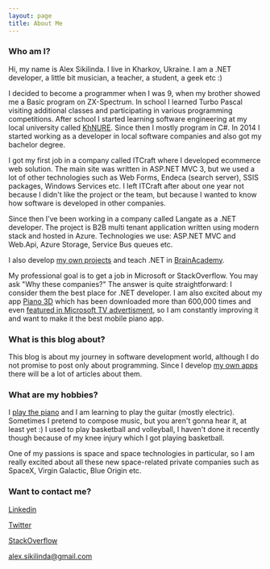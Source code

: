 ```yaml
---
layout: page
title: About Me
---
```


<!--<div class="circularProfilePic"></div>

<br> -->
                                          
### Who am I?

Hi, my name is Alex Sikilinda. I live in Kharkov, Ukraine. I am a .NET developer, a little bit musician, a teacher, a student, a geek etc :)

I decided to become a programmer when I was 9, when my brother showed me a Basic program on ZX-Spectrum.
In school I learned Turbo Pascal visiting additional classes and participating in various programming competitions. 
After school I started learning software engineering at my local university called [KhNURE](http://nure.ua/). 
Since then I mostly program in C#. In 2014 I started working as a developer in local software companies and also got my bachelor degree.

I got my first job in a company called ITCraft where I developed ecommerce web solution. The main site was written in ASP.NET MVC 3, but we used a lot of 
other technologies such as Web Forms, Endeca (search server), SSIS packages, Windows Services etc. I left ITCraft after about one year not because I didn't like
the project or the team, but because I wanted to know how software is developed in other companies.

Since then I've been working in a company called Langate as a .NET developer. The project is B2B multi tenant application written using modern stack and hosted in Azure.
Technologies we use: ASP.NET MVC and Web.Api, Azure Storage, Service Bus queues etc.

I also develop [my own projects](/myprojects/) and teach .NET in [BrainAcademy](http://brainacad.kh.ua/).

My professional goal is to get a job in Microsoft or StackOverflow. You may ask "Why these companies?" The answer is quite straightforward: I consider them the best place for .NET developer.
I am also excited about my app [Piano 3D](/myprojects/) which has been downloaded more than 600,000 times and even [featured in Microsoft TV advertisment](/posts/piano3d-featured-in-MS-advertisment/),
so I am constantly improving it and want to make it the best mobile piano app.

### What is this blog about?

This blog is about my journey in software development world, although I do not promise to post only about programming.
Since I develop [my own apps](/myprojects/) there will be a lot of articles about them.

### What are my hobbies?

I [play the piano](https://soundcloud.com/alex-sikilinda) and I am learning to play the guitar (mostly electric). Sometimes I pretend to compose music,
but you aren't gonna hear it, at least yet :)
I used to play basketball and volleyball, I haven't done it recently though because of my knee injury which I got playing basketball.

One of my passions is space and space technologies in particular, so I am really excited about all these new space-related private companies such as SpaceX, 
Virgin Galactic, Blue Origin etc.

### Want to contact me?

[Linkedin](https://www.linkedin.com/in/alexsikilinda?trk=nav_responsive_tab_profile)

[Twitter](https://twitter.com/AlexSikilinda)

[StackOverflow](http://stackoverflow.com/users/3565910/alex-sikilinda)

alex.sikilinda@gmail.com